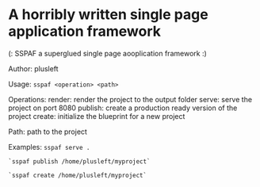 # A horribly written single page application framework

(: SSPAF a superglued single page aooplication framework :)

Author: plusleft

Usage: `sspaf <operation> <path>`

Operations:
    render: render the project to the output folder
    serve: serve the project on port 8080
    publish: create a production ready version of the project
    create: initialize the blueprint for a new project

Path:
    path to the project

Examples:
    `sspaf serve .`

    `sspaf publish /home/plusleft/myproject`
    
    `sspaf create /home/plusleft/myproject`